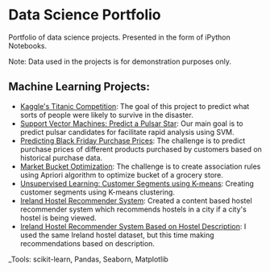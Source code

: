 # Data Science Portfolio
Portfolio of data science projects.
Presented in the form of iPython Notebooks.

Note: Data used in the projects is for demonstration purposes only.

## Machine Learning Projects:
- [Kaggle's Titanic Competition](https://github.com/ubaidullahbutt/portfolio/blob/master/titanic/titanic.ipynb): The goal of this project to predict what sorts of people were likely to survive in the disaster.
- [Support Vector Machines: Predict a Pulsar Star](https://github.com/ubaidullahbutt/portfolio/blob/master/pulsar_star/support_vector_machines.ipynb): Our main goal is to predict pulsar candidates for facilitate rapid analysis using SVM.
- [Predicting Black Friday Purchase Prices](https://github.com/ubaidullahbutt/portfolio/blob/master/black_friday/black_friday.ipynb): The challenge is to predict purchase prices of different products purchased by customers based on historical purchase data.
- [Market Bucket Optimization](https://github.com/ubaidullahbutt/portfolio/blob/master/association_rule_learning/apriori_groceries.ipynb): The challenge is to create association rules using Apriori algorithm to optimize bucket of a grocery store.
- [Unsupervised Learning: Customer Segments using K-means](https://github.com/ubaidullahbutt/portfolio/blob/master/kmeans_clustering/customer_segments_kmeans.ipynb): Creating customer segments using K-means clustering.
- [Ireland Hostel Recommender System](https://github.com/shehzadahmedqureshi/portfolio/blob/master/Hostel_Recommender_System.ipynb): Created a content based hostel recommender system which recommends hostels in a city if a city's hostel is being viewed.
- [Ireland Hostel Recommender System Based on Hostel Description](https://github.com/shehzadahmedqureshi/portfolio/blob/master/hostel_recommender_system_based_on_hostel_description.ipynb): I used the same Ireland hostel dataset, but this time making recommendations based on description.

_Tools: scikit-learn, Pandas, Seaborn, Matplotlib 
